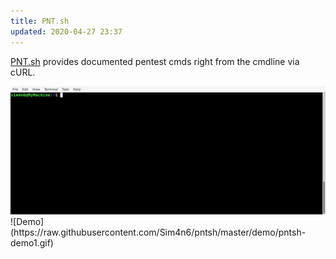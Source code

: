 ```yaml
---
title: PNT.sh
updated: 2020-04-27 23:37
---
```


<a href="https://PNT.sh">PNT.sh</a> provides documented pentest cmds right from the cmdline via cURL.

<img src="https://raw.githubusercontent.com/Sim4n6/pntsh/master/demo/pntsh-demo1.gif" />
![Demo](https://raw.githubusercontent.com/Sim4n6/pntsh/master/demo/pntsh-demo1.gif)
